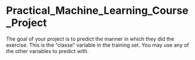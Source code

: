 # Practical_Machine_Learning_Course_Project
The goal of your project is to predict the manner in which they did the exercise. This is the “classe” variable in the training set. You may use any of the other variables to predict with.
